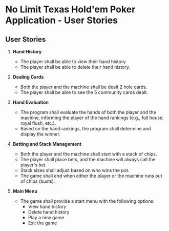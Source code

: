 
# No Limit Texas Hold'em Poker Application - User Stories

## User Stories

1. **Hand History**  
   - The player shall be able to view their hand history.
   - The player shall be able to delete their hand history.

2. **Dealing Cards**  
   - Both the player and the machine shall be dealt 2 hole cards.
   - The player shall be able to see the 5 community cards dealt.

3. **Hand Evaluation**  
   - The program shall evaluate the hands of both the player and the machine, informing the player of the hand rankings (e.g., full house, royal flush, etc.).
   - Based on the hand rankings, the program shall determine and display the winner.

4. **Betting and Stack Management**  
   - Both the player and the machine shall start with a stack of chips.
   - The player shall place bets, and the machine will always call the player's bet.
   - Stack sizes shall adjust based on who wins the pot.
   - The game shall end when either the player or the machine runs out of chips (busts).

5. **Main Menu**  
   - The game shall provide a start menu with the following options:
     - View hand history
     - Delete hand history
     - Play a new game
     - Exit the game
